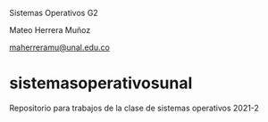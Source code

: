 Sistemas Operativos G2

Mateo Herrera Muñoz

maherreramu@unal.edu.co

# sistemasoperativosunal
Repositorio para trabajos de la clase de sistemas operativos 2021-2
